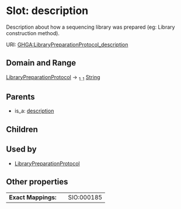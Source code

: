 
# Slot: description


Description about how a sequencing library was prepared (eg: Library construction method).

URI: [GHGA:LibraryPreparationProtocol_description](https://w3id.org/GHGA/LibraryPreparationProtocol_description)


## Domain and Range

[LibraryPreparationProtocol](LibraryPreparationProtocol.md) &#8594;  <sub>1..1</sub> [String](types/String.md)

## Parents

 *  is_a: [description](description.md)

## Children


## Used by

 * [LibraryPreparationProtocol](LibraryPreparationProtocol.md)

## Other properties

|  |  |  |
| --- | --- | --- |
| **Exact Mappings:** | | SIO:000185 |

